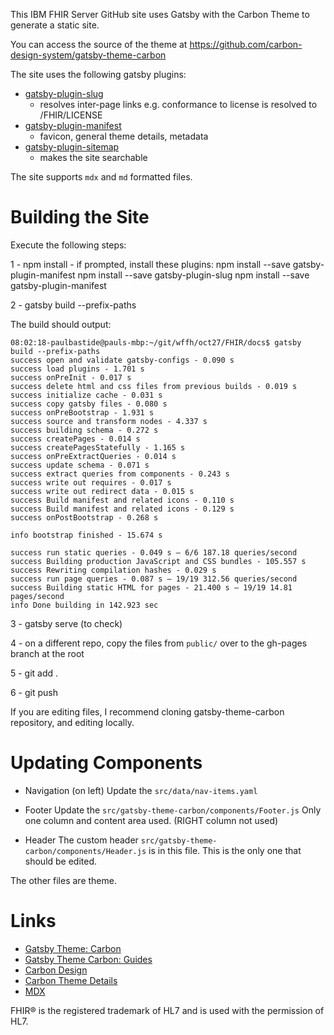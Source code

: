 This IBM FHIR Server GitHub site uses Gatsby with the Carbon Theme to generate a static site.

You can access the source of the theme at
https://github.com/carbon-design-system/gatsby-theme-carbon

The site uses the following gatsby plugins:
- [gatsby-plugin-slug](https://www.gatsbyjs.org/packages/gatsby-plugin-slug/)
    - resolves inter-page links e.g. conformance to license is resolved to /FHIR/LICENSE
- [gatsby-plugin-manifest](https://www.gatsbyjs.org/packages/gatsby-plugin-manifest/?=gatsby-plugin-manifest)
    - favicon, general theme details, metadata
- [gatsby-plugin-sitemap](https://www.gatsbyjs.org/packages/gatsby-plugin-sitemap/)
    - makes the site searchable

The site supports `mdx` and `md` formatted files.

# Building the Site
Execute the following steps:

1 - npm install
    - if prompted, install these plugins:
        npm install --save gatsby-plugin-manifest
        npm install --save gatsby-plugin-slug
        npm install --save gatsby-plugin-manifest

2 - gatsby build --prefix-paths

The build should output:
```
08:02:18-paulbastide@pauls-mbp:~/git/wffh/oct27/FHIR/docs$ gatsby build --prefix-paths
success open and validate gatsby-configs - 0.090 s
success load plugins - 1.701 s
success onPreInit - 0.017 s
success delete html and css files from previous builds - 0.019 s
success initialize cache - 0.031 s
success copy gatsby files - 0.080 s
success onPreBootstrap - 1.931 s
success source and transform nodes - 4.337 s
success building schema - 0.272 s
success createPages - 0.014 s
success createPagesStatefully - 1.165 s
success onPreExtractQueries - 0.014 s
success update schema - 0.071 s
success extract queries from components - 0.243 s
success write out requires - 0.017 s
success write out redirect data - 0.015 s
success Build manifest and related icons - 0.110 s
success Build manifest and related icons - 0.129 s
success onPostBootstrap - 0.268 s
⠀
info bootstrap finished - 15.674 s
⠀
success run static queries - 0.049 s — 6/6 187.18 queries/second
success Building production JavaScript and CSS bundles - 105.557 s
success Rewriting compilation hashes - 0.029 s
success run page queries - 0.087 s — 19/19 312.56 queries/second
success Building static HTML for pages - 21.400 s — 19/19 14.81 pages/second
info Done building in 142.923 sec
```

3 - gatsby serve (to check)

4 - on a different repo, copy the files from `public/` over to the gh-pages branch at the root

5 - git add .

6 - git push

If you are editing files, I recommend cloning gatsby-theme-carbon repository, and editing locally.

# Updating Components

- Navigation (on left)
Update the `src/data/nav-items.yaml`

- Footer
Update the `src/gatsby-theme-carbon/components/Footer.js`
Only one column and content area used. (RIGHT column not used)

- Header
The custom header `src/gatsby-theme-carbon/components/Header.js` is in this file.
This is the only one that should be edited.

The other files are theme.

# Links
- [Gatsby Theme: Carbon](https://github.com/carbon-design-system/gatsby-theme-carbon)
- [Gatsby Theme Carbon: Guides](https://gatsby-theme-carbon.now.sh/guides/)
- [Carbon Design](https://www.carbondesignsystem.com/components/link/code/)
- [Carbon Theme Details](http://react.carbondesignsystem.com/?path=/story/link--default)
- [MDX](https://mdxjs.com/)

FHIR® is the registered trademark of HL7 and is used with the permission of HL7.
